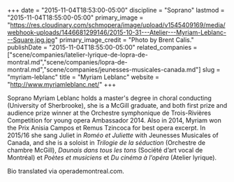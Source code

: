 +++
date = "2015-11-04T18:53:00-05:00"
discipline = "Soprano"
lastmod = "2015-11-04T18:55:00-05:00"
primary_image = "https://res.cloudinary.com/schmopera/image/upload/v1545409169/media/webhook-uploads/1446681299146/2015-10-31---Atelier---Myriam-Leblanc---Square.jpg.jpg"
primary_image_credit = "Photo by Brent Calis."
publishDate = "2015-11-04T18:55:00-05:00"
related_companies = ["scene/companies/latelier-lyrique-de-lopra-de-montral.md","scene/companies/lopra-de-montral.md","scene/companies/jeunesses-musicales-canada.md"]
slug = "myriam-leblanc"
title = "Myriam Leblanc"
website = "http://www.myriamleblanc.net/"
+++

Soprano Myriam Leblanc holds a master's degree in choral conducting (University of Sherbrooke), she is a McGill graduate, and both first prize and audience prize winner at the Orchestre symphonique de Trois-Rivières Competition for young opera Ambassador 2014. Also in 2014, Myriam won the Prix Anisia Campos et Remus Tzincoca for best opera excerpt. In 2015/16 she sang Juliet in *Roméo et Juliette* with Jeunesses Musicales of Canada, and she is a soloist in *Trilogie de la séduction* (Orchestre de chambre McGill), *Daunais dans tous les tons* (Société d’art vocal de Montréal) et *Poètes et musiciens* et *Du cinéma à l’opéra* (Atelier lyrique).

Bio translated via operademontreal.com.
